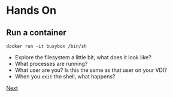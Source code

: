 # Hands On
## Run a container 

`docker run -it busybox /bin/sh`

* Explore the filesystem a little bit, what does it look like? 
* What processes are running?
* What user are you? Is this the same as that user on your VDI?
* When you `exit` the shell, what happens?



[Next](dockerimages.md)
